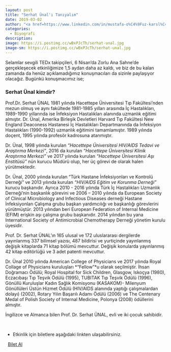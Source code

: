 ```yaml
---
layout: post
title: "Serhat Ünal'ı Tanıyalım"
date: 2019-03-02
author: "<a href=https://www.linkedin.com/in/mustafa-o%C4%9Fuz-karsl%C4%B1-166380172/ target=_blank>Mustafa Oğuz Karslı</a>"
categories:
  - Biyografi
description:
image: https://i.postimg.cc/wBxPJcTh/serhat-unal.jpg
image-sm: https://i.postimg.cc/wBxPJcTh/serhat-unal.jpg
---
```


Selamlar sevgili TEDx takipçileri,
6 Nisan’da Zorlu Ana Sahne’de gerçekleşecek etkinliğimize 1,5 aydan daha az kaldı, ve biz
de bu kalan zamanda da henüz açıklamadığımız konuşmacıları da sizinle paylaşıyor
olacağız. Bugünkü konuşmacımız ise;

### Serhat Ünal kimdir?

Prof.Dr. Serhat ÜNAL 1981 yılında Hacettepe Üniversitesi Tıp Fakültesi’nden mezun olmuş
ve aynı fakültede 1981-1985 yılları arasında İç Hastalıkları, 1989-1990 yıllarında ise
İnfeksiyon Hastalıkları alanında uzmanlık eğitimi almıştır. Dr. Ünal, Amerika Birleşik
Devletleri Harvard Tıp Fakültesi New England Deaconess Hastanesi İç Hastalıkları
Departmanında da İnfeksiyon Hastalıkları (1990-1992) uzmanlık eğitimini tamamlamıştır.
1989 yılında doçent, 1995 yılında profesör kadrosuna atanmıştır.

Dr. Ünal, 1998 yılında kurulan *“Hacettepe Üniversitesi HIV/AIDS Tedavi ve Araştırma
Merkezi”*, 2016 da kurulan *“Hacettepe Üniversitesi Klinik Araştırma Merkezi”* ve 2017 yılında
kurulan *“Hacettepe Üniversitesi Aşı Enstitüsü”* nün kurucu Müdürü olup, her üç görevi de
olarak halen yürütmektedir.

Dr. Ünal, 2000 yılında kurulan “Türk Hastane İnfeksiyonları ve Kontrolü Derneği” ve 2013
yılında kurulan *“HIV/AIDS Eğitim ve Korunma Derneği”* kurucu başkanıdır. Ayrıca 2010 -
2016 yılında Türk İç Hastalıkları Uzmanlık Derneği’nin başkanlık görevini ve 2006 – 2010
yılında da European Society of Clinical Microbiology and Infectious Diseases derneği
Hastane İnfeksiyonları Çalışma grubu başkan yardımcılığı ve başkanlığı görevlerini
yürütmüştür. 2013 yılından beri European Federation of Internal Medicine (EFIM) erişkin aşı
çalışma grubu başkanıdır. 2014 yılından bu yana International Society of Antimicrobial
Chemotherapy Derneği yönetim kurulu üyesidir.

Prof. Dr. Serhat ÜNAL’ın 165 ulusal ve 172 uluslararası dergilerde yayınlanmış 337 bilimsel
yazısı, 487 bildirisi ve yurtiçinde yayınlanmış değişik kitaplarda 71 kitap bölümü mevcuttur.
Değişik konularda yayınlanmış 42 kitap editörlüğü ve 3 adet patenti mevcuttur.

Dr. Ünal 2010 yılında American College of Physicians ve 2017 yılında Royal Collage of
Physicians kuruluşları *“Fellow”*u olarak seçilmiştir. İhsan Doğramacı Ödülü; Royal Hospital
for Sick Children, Glasgow, Iskoçya (1980), Eczacıbaşı Tıp Teşvik Ödülü (1995), TUBITAK
Tıp Teşvik Ödülü (1996), Gönüllü Kuruluşlar Kadın Sağlık Komisyonu (KASAKOM)-
Milenyum Gönüllüleri Üstün Hizmet Ödülü (HIV/AIDS alanında yaptığı çalışmalardan dolayı)
(2002), Rotary Yılın Başarılı Adamı Ödülü (2006) ve The Centenary Medal of Polish Society
of Internal Medicine, Polonya (2008) ödüllerini almıştır.

İngilizce ve Almanca bilen Prof. Dr. Serhat ÜNAL, evli ve iki çocuk sahibidir.

&nbsp;&nbsp;&nbsp;

- Etkinlik için biletlere aşağıdaki linkten ulaşabilirsiniz.

<i class="fa fa-lg fa-ticket" aria-hidden="true"></i>&nbsp; <a href="https://www.biletino.com/event/eventdetail/6381?t=banner" target="_blank"> Bilet Al</a>

